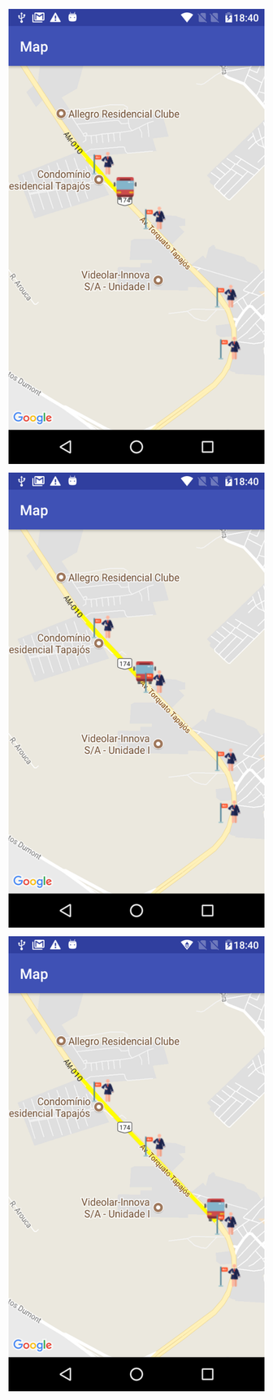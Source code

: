 ![Screenshot](device-2018-04-18-184158.png)



![Screenshot](device-2018-04-18-184214.png)



![Screenshot](device-2018-04-18-184226.png)